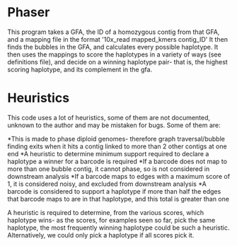# Phaser

This program takes a GFA, the ID of a homozygous contig from that GFA, and a mapping file in the format '10x_read	mapped_kmers	contig_ID'
It then finds the bubbles in the GFA, and calculates every possible haplotype. It then uses the mappings to score the haplotypes in a variety of ways (see definitions file), and decide on a winning haplotype pair- that is, the highest scoring haplotype, and its complement in the gfa.

# Heuristics
This code uses a lot of heuristics, some of them are not documented, unknown to the author  and may be mistaken for bugs. Some of them are:

*This is made to phase diploid genomes- therefore graph traversal/bubble finding exits when it hits a contig linked to more than 2 other contigs at one end
*A heuristic to determine minimum support required to declare a haplotype a winner for a barcode is required
*If a barcode does not map to more than one bubble contig, it cannot phase, so is not considered in downstream analysis
*If a barcode maps to edges with a maximum score of 1, it is considered noisy, and excluded from downstream analysis
*A barcode is considered to support a haplotype if more than half the edges that barcode maps to are in that haplotype, and this total is greater than one

A heuristic is required to determine, from the various scores, which haplotype wins- as the scores, for examples seen so far, pick the same haplotype, the most frequently winning haplotype could be such a heuristic. Alternatively, we could only pick a haplotype if all scores pick it.
